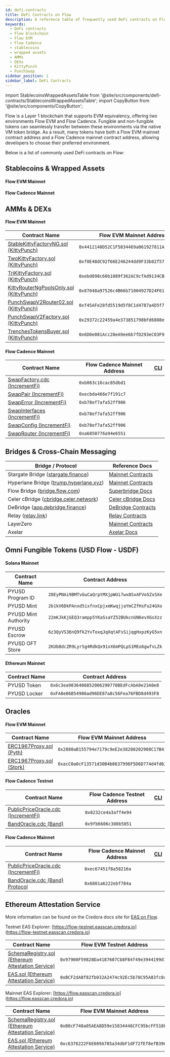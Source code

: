```yaml
---
id: defi-contracts
title: DeFi Contracts on Flow
description: A reference table of frequently used DeFi contracts on Flow, including their addresses for both Flow EVM and Flow Cadence.
keywords:
  - DeFi contracts
  - Flow blockchain
  - Flow EVM
  - Flow Cadence
  - stablecoins
  - wrapped assets
  - AMMs
  - DEXs
  - KittyPunch
  - PunchSwap
sidebar_position: 1
sidebar_label: DeFi Contracts
---
```


import StablecoinsWrappedAssetsTable from '@site/src/components/defi-contracts/StablecoinsWrappedAssetsTable';
import CopyButton from '@site/src/components/CopyButton';

Flow is a Layer 1 blockchain that supports EVM equivalency, offering two environments Flow EVM and Flow Cadence. Fungible and non-fungible tokens can seamlessly transfer between these environments via the native VM token bridge. As a result, many tokens have both a Flow EVM mainnet contract address and a Flow Cadence mainnet contract address, allowing developers to choose their preferred environment.

Below is a list of commonly used DeFi contracts on Flow:

## Stablecoins & Wrapped Assets

#### Flow EVM Mainnet

<StablecoinsWrappedAssetsTable environment="evm" />

#### Flow Cadence Mainnet

<StablecoinsWrappedAssetsTable environment="cadence" />

## AMMs & DEXs

#### Flow EVM Mainnet

| Contract Name                                | Flow EVM Mainnet Address                     |
| -------------------------------------------- | -------------------------------------------- |
| [StableKittyFactoryNG.sol (KittyPunch)][1]   | `0x4412140D52C1F5834469a061927811Abb6026dB7` |
| [TwoKittyFactory.sol (KittyPunch)][2]        | `0xf0E48dC92f66E246244dd9F33b02f57b0E69fBa9` |
| [TriKittyFactory.sol (KittyPunch)][3]        | `0xebd098c60b1089f362AC9cfAd9134CBD29408226` |
| [KittyRouterNgPoolsOnly.sol (KittyPunch)][4] | `0x87048a97526c4B66b71004927D24F61DEFcD6375` |
| [PunchSwapV2Router02.sol (KittyPunch)][5]    | `0xf45AFe28fd5519d5f8C1d4787a4D5f724C0eFa4d` |
| [PunchSwapV2Factory.sol (KittyPunch)][6]     | `0x29372c22459a4e373851798bFd6808e71EA34A71` |
| [TrenchesTokensBuyer.sol (KittyPunch)][7]    | `0x6D0e081Acc28eA9ee6b7fD293eC03F97147b026d` |

#### Flow Cadence Mainnet

| Contract Name                       | Flow Cadence Mainnet Address | [CLI](https://developers.flow.com/build/tools/flow-cli/dependency-manager)                                                         |
| ----------------------------------- | ---------------------------- | ---------------------------------------------------------------------------------------------------------------------------------- |
| [SwapFactory.cdc (IncrementFi)][22] | `0xb063c16cac85dbd1`         | <CopyButton text="flow dependencies install mainnet://0xb063c16cac85dbd1.SwapFactory" title="Copy install command (mainnet)" />    |
| [SwapPair (IncrementFi)][23]        | `0xecbda466e7f191c7`         | <CopyButton text="flow dependencies install mainnet://0xecbda466e7f191c7.SwapPair" title="Copy install command (mainnet)" />       |
| [SwapError (IncrementFi)][24]       | `0xb78ef7afa52ff906`         | <CopyButton text="flow dependencies install mainnet://0xb78ef7afa52ff906.SwapError" title="Copy install command (mainnet)" />      |
| [SwapInterfaces (IncrementFi)][25]  | `0xb78ef7afa52ff906`         | <CopyButton text="flow dependencies install mainnet://0xb78ef7afa52ff906.SwapInterfaces" title="Copy install command (mainnet)" /> |
| [SwapConfig (IncrementFi)][26]      | `0xb78ef7afa52ff906`         | <CopyButton text="flow dependencies install mainnet://0xb78ef7afa52ff906.SwapConfig" title="Copy install command (mainnet)" />     |
| [SwapRouter (IncrementFi)][27]      | `0xa6850776a94e6551`         | <CopyButton text="flow dependencies install mainnet://0xa6850776a94e6551.SwapRouter" title="Copy install command (mainnet)" />     |

## Bridges & Cross-Chain Messaging

| Bridge / Protocol                            | Reference Docs           |
| -------------------------------------------- | ------------------------ |
| Stargate Bridge ([stargate.finance][8])      | [Mainnet Contracts][9]   |
| Hyperlane Bridge ([trump.hyperlane.xyz][10]) | [Mainnet Contracts][11]  |
| Flow Bridge ([bridge.flow.com][12])          | [Superbridge Docs][13]   |
| Celer cBridge ([cbridge.celer.network][14])  | [Celer cBridge Docs][15] |
| DeBridge ([app.debridge.finance][34])        | [DeBridge Contracts][35] |
| Relay ([relay.link][36])                     | [Relay Contracts][37]    |
| LayerZero                                    | [Mainnet Contracts][16]  |
| Axelar                                       | [Axelar Docs][17]        |

## Omni Fungible Tokens (USD Flow - USDF)

#### Solana Mainnet

| Contract Name        | Contract Address                               |
| -------------------- | ---------------------------------------------- |
| PYUSD Program ID     | `28EyPNAi9BMTvGuCaQrptMXjpWUi7wx8SxAFVoSZxSXe` |
| PYUSD Mint           | `2b1kV6DkPAnxd5ixfnxCpjxmKwqjjaYmCZfHsFu24GXo` |
| PYUSD Mint Authority | `22mKJkKjGEQ3rampp5YKaSsaYZ52BUkcnUN6evXGsXzz` |
| PYUSD Escrow         | `6z3QyVS36nQ9fk2YvToxqJqXqtAFsSijqgHxpzKyG5xn` |
| PYUSD OFT Store      | `2KUb8dcZR9LyrSg4RdkQx91xX6mPQLpS1MEo6gwfvLZk` |

#### Ethereum Mainnet

| Contract Name | Contract Address                             |
| ------------- | -------------------------------------------- |
| PYUSD Token   | `0x6c3ea9036406852006290770BEdFcAbA0e23A0e8` |
| PYUSD Locker  | `0xFA0e06B54986ad96DE87a8c56Fea76FBD8d493F8` |

## Oracles

#### Flow EVM Mainnet

| Contract Name                  | Flow EVM Mainnet Address                     |
| ------------------------------ | -------------------------------------------- |
| [ERC1967Proxy.sol (Pyth)][18]  | `0x2880aB155794e7179c9eE2e38200202908C17B43` |
| [ERC1967Proxy.sol (Stork)][28] | `0xacC0a0cF13571d30B4b8637996F5D6D774d4fd62` |

#### Flow Cadence Testnet

| Contract Name                             | Flow Cadence Testnet Address | [CLI](https://developers.flow.com/build/tools/flow-cli/dependency-manager)                                                            |
| ----------------------------------------- | ---------------------------- | ------------------------------------------------------------------------------------------------------------------------------------- |
| [PublicPriceOracle.cdc (IncrementFi)][31] | `0x8232ce4a3aff4e94`         | <CopyButton text="flow dependencies install testnet://0x8232ce4a3aff4e94.PublicPriceOracle" title="Copy install command (testnet)" /> |
| [BandOracle.cdc (Band)][32]               | `0x9fb6606c300b5051`         | <CopyButton text="flow dependencies install testnet://0x9fb6606c300b5051.BandOracle" title="Copy install command (testnet)" />        |

#### Flow Cadence Mainnet

| Contract Name                             | Flow Cadence Mainnet Address | [CLI](https://developers.flow.com/build/tools/flow-cli/dependency-manager)                                                            |
| ----------------------------------------- | ---------------------------- | ------------------------------------------------------------------------------------------------------------------------------------- |
| [PublicPriceOracle.cdc (IncrementFi)][19] | `0xec67451f8a58216a`         | <CopyButton text="flow dependencies install mainnet://0xec67451f8a58216a.PublicPriceOracle" title="Copy install command (mainnet)" /> |
| [BandOracle.cdc (Band) Protocol][33]      | `0x6801a6222ebf784a`         | <CopyButton text="flow dependencies install mainnet://0x6801a6222ebf784a.BandOracle" title="Copy install command (mainnet)" />        |

## Ethereum Attestation Service

More information can be found on the Credora docs site for [EAS on Flow](https://credora.gitbook.io/eas-for-flow).

Testnet EAS Explorer: [https://flow-testnet.easscan.credora.io] (https://flow-testnet.easscan.credora.io)

| Contract Name                                           | Flow EVM Testnet Address                     |
| ------------------------------------------------------- | -------------------------------------------- |
| [SchemaRegistry.sol (Ethereum Attestation Service)][29] | `0x97900F59828Da4187607Cb8F84f49e3944199d18` |
| [EAS.sol (Ethereum Attestation Service)][30]            | `0xBCF2dA8f82fb032A2474c92Ec5b70C95A83fc0cc` |

Mainnet EAS Explorer: [https://flow.easscan.credora.io] (https://flow.easscan.credora.io)

| Contract Name                                           | Flow EVM Mainnet Address                     |
| ------------------------------------------------------- | -------------------------------------------- |
| [SchemaRegistry.sol (Ethereum Attestation Service)][20] | `0xB0cF748a05AEA8D59e15834446CFC95bcFF510F0` |
| [EAS.sol (Ethereum Attestation Service)][21]            | `0xc6376222F6E009A705a34dbF1dF72fEf8efB3964` |

[1]: https://evm.flowscan.io/address/0x4412140D52C1F5834469a061927811Abb6026dB7?tab=contract
[2]: https://evm.flowscan.io/address/0xf0E48dC92f66E246244dd9F33b02f57b0E69fBa9?tab=contract
[3]: https://evm.flowscan.io/address/0xebd098c60b1089f362AC9cfAd9134CBD29408226?tab=contract
[4]: https://evm.flowscan.io/address/0x87048a97526c4B66b71004927D24F61DEFcD6375?tab=contract
[5]: https://evm.flowscan.io/address/0xf45AFe28fd5519d5f8C1d4787a4D5f724C0eFa4d?tab=contract
[6]: https://evm.flowscan.io/address/0x29372c22459a4e373851798bFd6808e71EA34A71?tab=contract
[7]: https://evm.flowscan.io/address/0x6D0e081Acc28eA9ee6b7fD293eC03F97147b026d?tab=contract
[8]: https://stargate.finance/bridge?srcChain=ethereum&srcToken=0xA0b86991c6218b36c1d19D4a2e9Eb0cE3606eB48&dstChain=flow&dstToken=0xF1815bd50389c46847f0Bda824eC8da914045D14
[9]: https://stargateprotocol.gitbook.io/stargate/v2-developer-docs/technical-reference/mainnet-contracts#flow
[10]: https://trump.hyperlane.xyz/
[11]: https://docs.hyperlane.xyz/docs/reference/addresses/mailbox-addresses
[12]: https://bridge.flow.com/
[13]: https://docs.superbridge.app/
[14]: https://cbridge.celer.network/1/747/USDC-intermediary
[15]: https://cbridge-docs.celer.network/tutorial/flow-cadence-bridging-guide
[16]: https://docs.layerzero.network/v1/developers/evm/technical-reference/deployed-contracts?chains=flow
[17]: https://docs.axelar.dev/validator/external-chains/flow/
[18]: https://evm.flowscan.io/address/0x2880aB155794e7179c9eE2e38200202908C17B43?tab=contract
[19]: https://flowscan.io/contract/A.ec67451f8a58216a.PublicPriceOracle
[20]: https://evm.flowscan.io/address/0xB0cF748a05AEA8D59e15834446CFC95bcFF510F0?tab=contract
[21]: https://evm.flowscan.io/address/0xc6376222F6E009A705a34dbF1dF72fEf8efB3964?tab=contract
[22]: https://flowscan.io/contract/A.b063c16cac85dbd1.SwapFactory
[23]: https://flowscan.io/contract/A.ecbda466e7f191c7.SwapPair
[24]: https://flowscan.io/contract/A.b78ef7afa52ff906.SwapError
[25]: https://flowscan.io/contract/A.b78ef7afa52ff906.SwapInterfaces
[26]: https://flowscan.io/contract/A.b78ef7afa52ff906.SwapConfig
[27]: https://flowscan.io/contract/A.a6850776a94e6551.SwapRouter
[28]: https://evm.flowscan.io/address/0xacC0a0cF13571d30B4b8637996F5D6D774d4fd62?tab=contract
[29]: https://evm-testnet.flowscan.io/address/0x97900F59828Da4187607Cb8F84f49e3944199d18?tab=contract
[30]: https://evm-testnet.flowscan.io/address/0xBCF2dA8f82fb032A2474c92Ec5b70C95A83fc0cc?tab=contract
[31]: https://testnet.flowscan.io/contract/A.8232ce4a3aff4e94.PublicPriceOracle
[32]: https://testnet.flowscan.io/contract/A.9fb6606c300b5051.BandOracle
[33]: https://flowscan.io/contract/A.6801a6222ebf784a.BandOracle
[34]: https://app.debridge.finance/
[35]: https://docs.debridge.finance/dln-the-debridge-liquidity-network-protocol/deployed-contracts
[36]: https://relay.link/bridge
[37]: https://docs.relay.link/resources/contract-addresses
